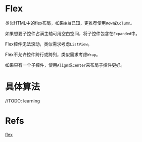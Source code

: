 # Flex

类似HTML中的flex布局，如果`主轴`已知，更推荐使用`Row`或`Column`。

如果想要子控件占满主轴可用空白空间，将子控件包含在`Expanded`中。

Flex控件无法滚动，类似需求考虑`ListView`。

Flex不允许控件跨行或跨列，类似需求考虑`Wrap`。

如果只有一个子控件，使用`Align`或`Center`来布局子控件更好。

# 具体算法

//TODO: learning

# Refs
[flex](https://api.flutter.dev/flutter/widgets/Flex-class.html)